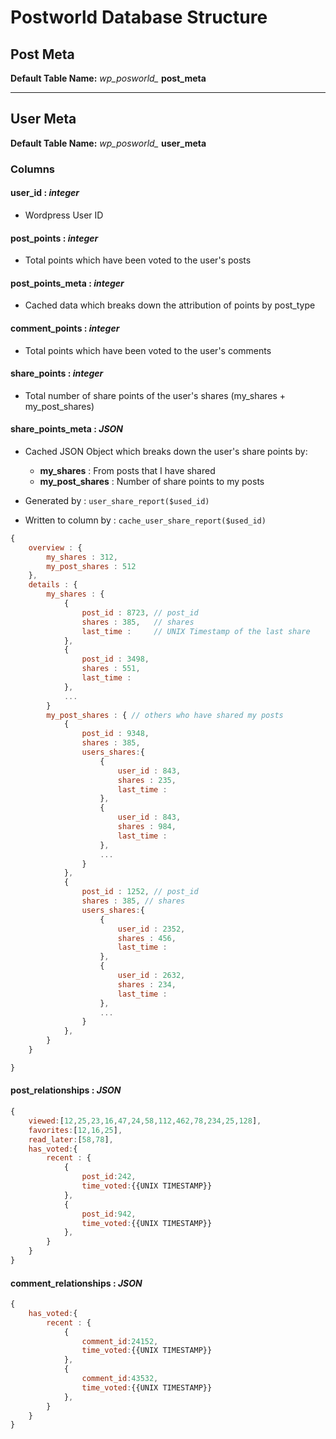 Postworld Database Structure
======

## Post Meta
__Default Table Name:__ *wp_posworld_* __post_meta__

------

## User Meta
__Default Table Name:__ *wp_posworld_* __user_meta__

### Columns

#### __user_id__ : *integer*
- Wordpress User ID

#### __post_points__ : *integer*
- Total points which have been voted to the user's posts

#### __post_points_meta__ : *integer*
- Cached data which breaks down the attribution of points by post_type

#### __comment_points__ : *integer*
- Total points which have been voted to the user's comments

#### __share_points__ : *integer*
- Total number of share points of the user's shares (my_shares + my_post_shares)

#### __share_points_meta__ : *JSON*
- Cached JSON Object which breaks down the user's share points by:
  - __my_shares__ : From posts that I have shared
  - __my_post_shares__ : Number of share points to my posts

- Generated by : `user_share_report($used_id)`
- Written to column by : `cache_user_share_report($used_id)`

``` javascript
{
	overview : {
		my_shares : 312,
		my_post_shares : 512
	},
	details : {
		my_shares : {
			{
				post_id : 8723,	// post_id
				shares : 385,	// shares
				last_time : 	// UNIX Timestamp of the last share
			},
			{
				post_id : 3498,
				shares : 551,
				last_time :
			},
			...
		}
		my_post_shares : { // others who have shared my posts
			{
				post_id : 9348,
				shares : 385,
				users_shares:{ 
					{
						user_id : 843,
						shares : 235,
						last_time : 
					},
					{
						user_id : 843,
						shares : 984,
						last_time : 
					},
					...
				}
			},
			{
				post_id : 1252, // post_id
				shares : 385, // shares
				users_shares:{ 
					{
						user_id : 2352,
						shares : 456,
						last_time : 
					},
					{
						user_id : 2632,
						shares : 234,
						last_time : 
					},
					...
				}
			},
		}
	}

}
```

#### __post_relationships__ : *JSON*
``` javascript
{
	viewed:[12,25,23,16,47,24,58,112,462,78,234,25,128],
	favorites:[12,16,25],
	read_later:[58,78],
	has_voted:{
		recent : {
			{
				post_id:242,
				time_voted:{{UNIX TIMESTAMP}}
			},
			{
				post_id:942,
				time_voted:{{UNIX TIMESTAMP}}
			},
		}
	}
}
```

#### __comment_relationships__ : *JSON*
``` javascript
{
	has_voted:{
		recent : {
			{
				comment_id:24152,
				time_voted:{{UNIX TIMESTAMP}}
			},
			{
				comment_id:43532,
				time_voted:{{UNIX TIMESTAMP}}
			},
		}
	}
}
```